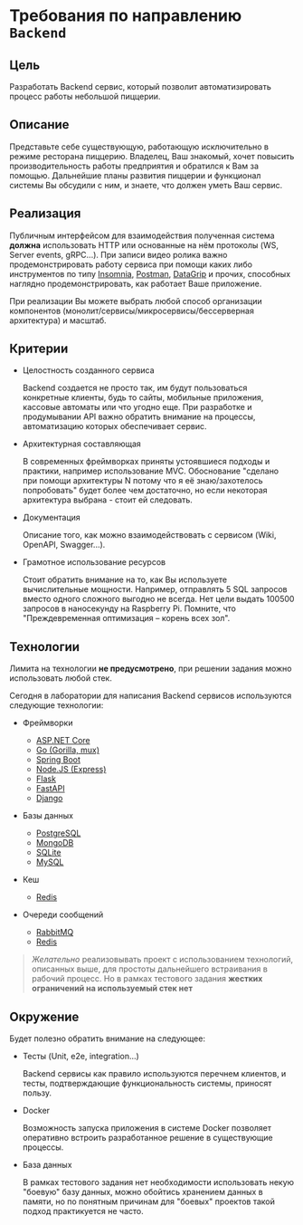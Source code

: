 # Требования по направлению `Backend`

## Цель
Разработать Backend сервис, который позволит автоматизировать процесс работы небольшой пиццерии.

## Описание
Представьте себе существующую, работающую исключительно в режиме ресторана пиццерию. Владелец, Ваш знакомый, хочет повысить производительность работы предприятия и обратился к Вам за помощью. Дальнейшие планы развития пиццерии и функционал системы Вы обсудили с ним, и знаете, что должен уметь Ваш сервис.

## Реализация
Публичным интерфейсом для взаимодействия полученная система **должна** использовать HTTP или основанные на нём протоколы (WS, Server events, gRPC...). При записи видео ролика важно продемонстрировать работу сервиса при помощи каких либо инструментов по типу [Insomnia](https://insomnia.rest/), [Postman](https://www.postman.com/), [DataGrip](https://www.jetbrains.com/datagrip/) и прочих, способных наглядно продемонстрировать, как работает Ваше приложение.

При реализации Вы можете выбрать любой способ организации компонентов (монолит/сервисы/микросервисы/беcсерверная архитектура) и масштаб.

## Критерии

* Целостность созданного сервиса

    Backend создается не просто так, им будут пользоваться конкретные клиенты, будь то сайты, мобильные приложения, кассовые автоматы или что угодно еще. При разработке и продумывании API важно обратить внимание на процессы, автоматизацию которых обеспечивает сервис.
* Архитектурная составляющая

    В современных фреймворках приняты устоявшиеся подходы и практики, например использование MVC. Обоснование "сделано при помощи архитектуры N потому что я её знаю/захотелось попробовать" будет более чем достаточно, но если некоторая архитектура выбрана - стоит ей следовать.
* Документация

    Описание того, как можно взаимодействовать с сервисом (Wiki, OpenAPI, Swagger...).
* Грамотное использование ресурсов

    Стоит обратить внимание на то, как Вы используете вычислительные мощности. Например, отправлять 5 SQL запросов вместо одного сложного выгодно не всегда.
    Нет цели выдать 100500 запросов в наносекунду на Raspberry Pi. Помните, что "Преждевременная оптимизация – корень всех зол".

## Технологии

Лимита на технологии **не предусмотрено**, при решении задания можно использовать любой стек.

Сегодня в лаборатории для написания Backend сервисов используются следующие технологии:

* Фреймворки
    * [ASP.NET Core](https://dotnet.microsoft.com/learn/aspnet/what-is-aspnet-core)
    * [Go (Gorilla, mux)](https://github.com/gorilla/mux)
    * [Spring Boot](https://spring.io/projects/spring-boot)
    * [Node.JS (Express)](https://nodejs.org/en/)
    * [Flask](https://flask.palletsprojects.com/)
    * [FastAPI](https://fastapi.tiangolo.com/)
    * [Django](https://www.djangoproject.com/)

* Базы данных
    * [PostgreSQL](https://www.postgresql.org/)
    * [MongoDB](https://www.mongodb.com/)
    * [SQLite](https://www.sqlite.org/index.html)
    * [MySQL](https://www.mysql.com/)

* Кеш
    * [Redis](https://redis.io/)

* Очереди сообщений
    * [RabbitMQ](https://www.rabbitmq.com/)
    * [Redis](https://redis.io/)

> _Желательно_ реализовывать проект с использованием технологий, описанных выше, для простоты дальнейшего встраивания в рабочий процесс. Но в рамках тестового задания **жестких ограничений на используемый стек нет**

## Окружение

Будет полезно обратить внимание на следующее:
* Тесты (Unit, e2e, integration...)

    Backend сервисы как правило используются перечнем клиентов, и тесты, подтверждающие функциональность системы, приносят пользу.
* Docker

    Возможность запуска приложения в системе Docker позволяет оперативно встроить разработанное решение в существующие процессы.
* База данных

    В рамках тестового задания нет необходимости использовать некую "боевую" базу данных, можно обойтись хранением данных в памяти, но по понятным причинам для "боевых" проектов такой подход практикуется не часто.
